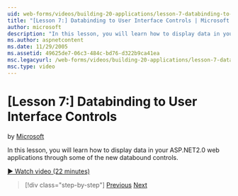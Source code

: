 ```yaml
---
uid: web-forms/videos/building-20-applications/lesson-7-databinding-to-user-interface-controls
title: "[Lesson 7:] Databinding to User Interface Controls | Microsoft Docs"
author: microsoft
description: "In this lesson, you will learn how to display data in your ASP.NET&#160;2.0 web applications through some of the new databound controls."
ms.author: aspnetcontent
ms.date: 11/29/2005
ms.assetid: 49625de7-06c3-484c-bd76-d322b9ca41ea
msc.legacyurl: /web-forms/videos/building-20-applications/lesson-7-databinding-to-user-interface-controls
msc.type: video
---
```

[Lesson 7:] Databinding to User Interface Controls
====================
by [Microsoft](https://github.com/microsoft)

In this lesson, you will learn how to display data in your ASP.NET2.0 web applications through some of the new databound controls.

[&#9654; Watch video (22 minutes)](https://channel9.msdn.com/Blogs/ASP-NET-Site-Videos/lesson-7-databinding-to-user-interface-controls)

> [!div class="step-by-step"]
> [Previous](lesson-6-working-with-stylesheets-and-master-pages.md)
> [Next](lesson-8-working-with-the-gridview-and-formview.md)
